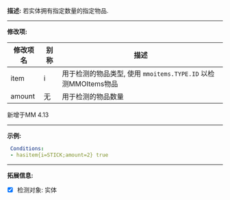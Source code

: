 **描述:** 若实体拥有指定数量的指定物品.

---

**修改项:**

| 修改项名  | 别称           | 描述                      |
| --------- | -------------- | ------------------------- |
| item      | i    | 用于检测的物品类型, 使用 `mmoitems.TYPE.ID` 以检测MMOItems物品 |
| amount    | 无 | 用于检测的物品数量 |

新增于MM 4.13

---

**示例:**

```yaml
 Conditions:
 - hasitem{i=STICK;amount=2} true
```

---

**拓展信息:**

- [x] 检测对象: 实体